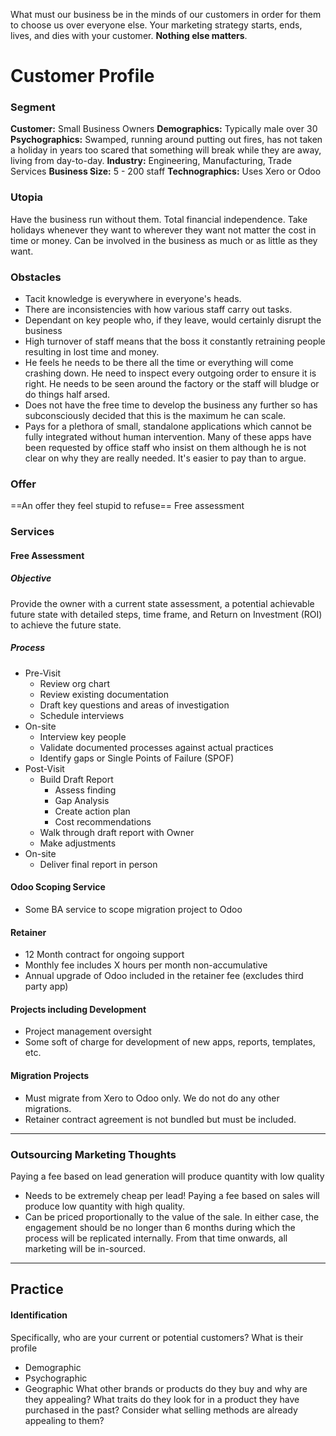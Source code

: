 What must our business be in the minds of our customers in order for them to choose us over everyone else. Your marketing strategy starts, ends, lives, and dies with your customer. **Nothing else matters**.
# Customer Profile
### Segment
**Customer:** Small Business Owners
**Demographics:** Typically male over 30
**Psychographics:** Swamped, running around putting out fires, has not taken a holiday in years too scared that something will break while they are away, living from day-to-day.
**Industry:** Engineering, Manufacturing, Trade Services
**Business Size:** 5 - 200 staff
**Technographics:** Uses Xero or Odoo
### Utopia
Have the business run without them. Total financial independence. Take holidays whenever they want to wherever they want not matter the cost in time or money.
Can be involved in the business as much or as little as they want. 
### Obstacles
- Tacit knowledge is everywhere in everyone's heads.
- There are inconsistencies with how various staff carry out tasks.
- Dependant on key people who, if they leave, would certainly disrupt the business
- High turnover of staff means that the boss it constantly retraining people resulting in lost time and money.
- He feels he needs to be there all the time or everything will come crashing down. He need to inspect every outgoing order to ensure it is right. He needs to be seen around the factory or the staff will bludge or do things half arsed.
- Does not have the free time to develop the business any further so has subconsciously decided that this is the maximum he can scale.
- Pays for a plethora of small, standalone applications which cannot be fully integrated without human intervention. Many of these apps have been requested by office staff who insist on them although he is not clear on why they are really needed. It's easier to pay than to argue.
### Offer
==An offer they feel stupid to refuse==
Free assessment
### Services
#### Free Assessment
##### Objective
Provide the owner with a current state assessment, a potential achievable future state with detailed steps, time frame, and Return on Investment (ROI) to achieve the future state.
##### Process
- Pre-Visit
	- Review org chart
	- Review existing documentation
	- Draft key questions and areas of investigation
	- Schedule interviews
- On-site
	- Interview key people
	- Validate documented processes against actual practices
	- Identify gaps or Single Points of Failure (SPOF)
- Post-Visit
	- Build Draft Report
		- Assess finding
		- Gap Analysis
		- Create action plan
		- Cost recommendations
	- Walk through draft report with Owner
	- Make adjustments
- On-site
	- Deliver final report in person
#### Odoo Scoping Service
- Some BA service to scope migration project to Odoo
#### Retainer
- 12 Month contract for ongoing support
- Monthly fee includes X hours per month non-accumulative
- Annual upgrade of Odoo included in the retainer fee (excludes third party app)
#### Projects including Development
- Project management oversight
- Some soft of charge for development of new apps, reports, templates, etc.
#### Migration Projects
- Must migrate from Xero to Odoo only. We do not do any other migrations.
- Retainer contract agreement is not bundled but must be included.

---
### Outsourcing Marketing Thoughts
Paying a fee based on lead generation will produce quantity with low quality
- Needs to be extremely cheap per lead!
Paying a fee based on sales will produce low quantity with high quality. 
- Can be priced proportionally to the value of the sale.
In either case, the engagement should be no longer than 6 months during which the process will be replicated internally. From that time onwards, all marketing will be in-sourced.


---
## Practice
#### Identification
Specifically, who are your current or potential customers?
What is their profile
- Demographic 
- Psychographic
- Geographic
What other brands or products do they buy and why are they appealing? What traits do they look for in a product they have purchased in the past? Consider what selling methods are already appealing to them?